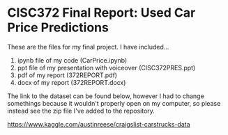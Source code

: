 # CISC372 Final Report: Used Car Price Predictions

These are the files for my final project. 
I have included...
  1. ipynb file of my code (CarPrice.ipynb)
  2. ppt file of my presentation with voiceover (CISC372PRES.ppt)
  3. pdf of my report (372REPORT.pdf)
  4. docx of my report (372REPORT.docx)


The link to the dataset can be found below, however I had to change somethings because it wouldn't properly open on my computer, so please instead see the zip file I've added to the repository.

https://www.kaggle.com/austinreese/craigslist-carstrucks-data
